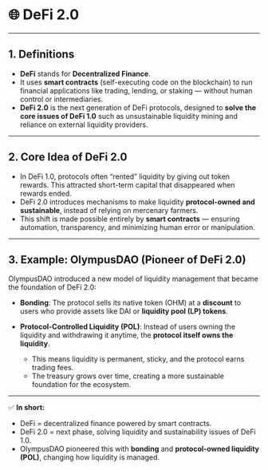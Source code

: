 # 🌐 DeFi 2.0

---

## 1. Definitions

* **DeFi** stands for **Decentralized Finance**.
* It uses **smart contracts** (self-executing code on the blockchain) to run financial applications like trading, lending, or staking — without human control or intermediaries.
* **DeFi 2.0** is the next generation of DeFi protocols, designed to **solve the core issues of DeFi 1.0** such as unsustainable liquidity mining and reliance on external liquidity providers.

---

## 2. Core Idea of DeFi 2.0

* In DeFi 1.0, protocols often “rented” liquidity by giving out token rewards. This attracted short-term capital that disappeared when rewards ended.
* DeFi 2.0 introduces mechanisms to make liquidity **protocol-owned and sustainable**, instead of relying on mercenary farmers.
* This shift is made possible entirely by **smart contracts** — ensuring automation, transparency, and minimizing human error or manipulation.

---

## 3. Example: OlympusDAO (Pioneer of DeFi 2.0)

OlympusDAO introduced a new model of liquidity management that became the foundation of DeFi 2.0:

* **Bonding**: The protocol sells its native token (OHM) at a **discount** to users who provide assets like DAI or **liquidity pool (LP) tokens**.
* **Protocol-Controlled Liquidity (POL)**: Instead of users owning the liquidity and withdrawing it anytime, the **protocol itself owns the liquidity**.

  * This means liquidity is permanent, sticky, and the protocol earns trading fees.
  * The treasury grows over time, creating a more sustainable foundation for the ecosystem.

---

✅ **In short:**

* DeFi = decentralized finance powered by smart contracts.
* DeFi 2.0 = next phase, solving liquidity and sustainability issues of DeFi 1.0.
* OlympusDAO pioneered this with **bonding** and **protocol-owned liquidity (POL)**, changing how liquidity is managed.
